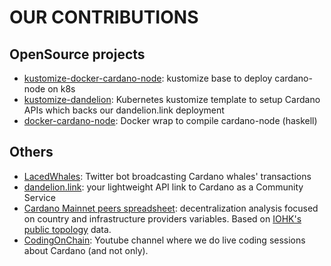 # OUR CONTRIBUTIONS

## OpenSource projects

* [kustomize-docker-cardano-node][kustomize-docker-cardano-node]: kustomize base to deploy cardano-node on k8s
* [kustomize-dandelion][kustomize-dandelion]: Kubernetes kustomize template to setup Cardano APIs which backs our dandelion.link deployment
* [docker-cardano-node][docker-cardano-node]: Docker wrap to compile cardano-node (haskell)

## Others

* [LacedWhales][lacedwhales]: Twitter bot broadcasting Cardano whales' transactions
* [dandelion.link][blogpost-dandelion-link]: your lightweight API link to Cardano as a Community Service
* [Cardano Mainnet peers spreadsheet][cardano-mainnet-peers-info]: decentralization analysis focused on country and infrastructure providers variables. Based on [IOHK's public topology][iohk-mainnet-topology] data.
* [CodingOnChain][coding-on-chain-youtube]: Youtube channel where we do live coding sessions about Cardano (and not only).

[lacedwhales]: https://twitter.com/LacedWhales
[kustomize-docker-cardano-node]: https://github.com/repsistance/kustomize-cardano-node
[kustomize-dandelion]: https://github.com/repsistance/kustomize-dandelion
[docker-cardano-node]: https://github.com/repsistance/docker-cardano-node
[cardano-mainnet-peers-info]: https://docs.google.com/spreadsheets/d/1kAT7LR6Yk3kryQQR2LdOG2tEhGtDUbCzl4VsU44asU0/edit#gid=1733001436
[iohk-mainnet-topology]: https://explorer.mainnet.cardano.org/relays/topology.json
[blogpost-dandelion-link]: https://repsistance.com/post/dandelion.html
[coding-on-chain-youtube]: https://www.youtube.com/channel/UChp9R55VgwkjMzGP9qMa66g
